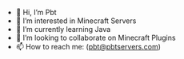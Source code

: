 - 👋 Hi, I’m Pbt
- 👀 I’m interested in Minecraft Servers
- 🌱 I’m currently learning Java
- 💞️ I’m looking to collaborate on Minecraft Plugins
- 📫 How to reach me: (pbt@pbtservers.com)

<!---
PbtServers/PbtServers (This File can Change at any Moment)
--->
